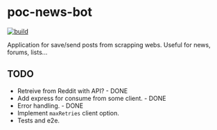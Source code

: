 # poc-news-bot

[![build](https://travis-ci.org/javilobo8/poc-news-bot.svg?branch=master)](https://travis-ci.org/javilobo8/poc-news-bot.svg?branch=master)

Application for save/send posts from scrapping webs. Useful for news, forums, lists...

## TODO
* Retreive from Reddit with API? - DONE
* Add express for consume from some client. - DONE
* Error handling. - DONE
* Implement `maxRetries` client option.
* Tests and e2e.